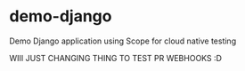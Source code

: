 # demo-django

Demo Django application using Scope for cloud native testing

WIII JUST CHANGING THING TO TEST PR WEBHOOKS :D

